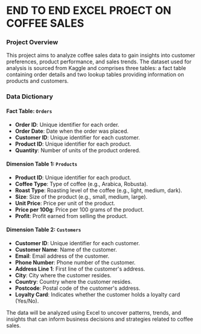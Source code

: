 # END TO END EXCEL PROECT ON COFFEE SALES 
### Project Overview

This project aims to analyze coffee sales data to gain insights into customer preferences, product performance, and sales trends. The dataset used for analysis is sourced from Kaggle and comprises three tables: a fact table containing order details and two lookup tables providing information on products and customers.

### Data Dictionary

#### Fact Table: `Orders`
- **Order ID**: Unique identifier for each order.
- **Order Date**: Date when the order was placed.
- **Customer ID**: Unique identifier for each customer.
- **Product ID**: Unique identifier for each product.
- **Quantity**: Number of units of the product ordered.

#### Dimension Table 1: `Products`
- **Product ID**: Unique identifier for each product.
- **Coffee Type**: Type of coffee (e.g., Arabica, Robusta).
- **Roast Type**: Roasting level of the coffee (e.g., light, medium, dark).
- **Size**: Size of the product (e.g., small, medium, large).
- **Unit Price**: Price per unit of the product.
- **Price per 100g**: Price per 100 grams of the product.
- **Profit**: Profit earned from selling the product.

#### Dimension Table 2: `Customers`
- **Customer ID**: Unique identifier for each customer.
- **Customer Name**: Name of the customer.
- **Email**: Email address of the customer.
- **Phone Number**: Phone number of the customer.
- **Address Line 1**: First line of the customer's address.
- **City**: City where the customer resides.
- **Country**: Country where the customer resides.
- **Postcode**: Postal code of the customer's address.
- **Loyalty Card**: Indicates whether the customer holds a loyalty card (Yes/No).

The data will be analyzed using Excel to uncover patterns, trends, and insights that can inform business decisions and strategies related to coffee sales.
